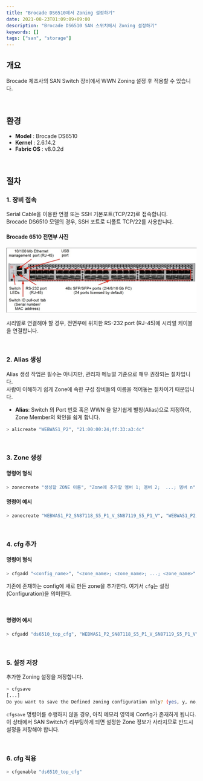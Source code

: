 ```yaml
---
title: "Brocade DS6510에서 Zoning 설정하기"
date: 2021-08-23T01:09:09+09:00
description: "Brocade DS6510 SAN 스위치에서 Zoning 설정하기"
keywords: []
tags: ["san", "storage"]
---
```


## 개요

Brocade 제조사의 SAN Switch 장비에서 WWN Zoning 설정 후 적용할 수 있습니다.

&nbsp;

## 환경

- **Model** : Brocade DS6510
- **Kernel** : 2.6.14.2
- **Fabric OS** : v8.0.2d

&nbsp;

## 절차

### 1. 장비 접속

Serial Cable을 이용한 연결 또는 SSH 기본포트(TCP/22)로 접속합니다.  
Brocade DS6510 모델의 경우, SSH 포트로 디폴트 TCP/22를 사용합니다.

#### Brocade 6510 전면부 사진

![DS6510](./1.png)

시리얼로 연결해야 할 경우, 전면부에 위치한 RS-232 port (RJ-45)에 시리얼 케이블을 연결합니다.

&nbsp;

### 2. Alias 생성

Alias 생성 작업은 필수는 아니지만, 관리자 메뉴얼 기준으로 매우 권장되는 절차입니다.  
사람이 이해하기 쉽게 Zone에 속한 구성 장비들의 이름을 적어놓는 절차이기 때문입니다.

- **Alias**: Switch 의 Port 번호 혹은 WWN 을 알기쉽게 별칭(Alias)으로 지정하여, Zone Member의 확인을 쉽게 합니다.

```bash
> alicreate "WEBWAS1_P2", "21:00:00:24;ff:33:a3:4c"
```

&nbsp;

### 3. Zone 생성

#### 명령어 형식

```bash
> zonecreate "생성할 ZONE 이름", "Zone에 추가할 멤버 1; 멤버 2;  ...; 멤버 n"
```

#### 명령어 예시

```bash
> zonecreate "WEBWAS1_P2_SN87118_S5_P1_V_SN87119_S5_P1_V", "WEBWAS1_P2; SN87118_S5_P1_V; SN87119_S5_P1_V"
```

&nbsp;

### 4. cfg 추가

#### 명령어 형식

```bash
> cfgadd "<config_name>", "<zone_name>; <zone_name>; ...; <zone_name>"
```

기존에 존재하는 config에 새로 만든 zone을 추가한다. 여기서 `cfg`는 설정(Configuration)을 의미한다.

&nbsp;

#### 명령어 예시

```bash
> cfgadd "ds6510_top_cfg", "WEBWAS1_P2_SN87118_S5_P1_V_SN87119_S5_P1_V"
```

&nbsp;

### 5. 설정 저장

추가한 Zoning 설정을 저장합니다.

```bash
> cfgsave
[...]
Do you want to save the Defined zoning configuration only? (yes, y, no, n): [no]
```

`cfgsave` 명령어를 수행하지 않을 경우, 아직 메모리 영역에 Config가 존재하게 됩니다.  
이 상태에서 SAN Switch가 리부팅하게 되면 설정한 Zone 정보가 사라지므로 반드시 설정을 저장해야 합니다.

&nbsp;

### 6. cfg 적용

```bash
> cfgenable "ds6510_top_cfg"
```
